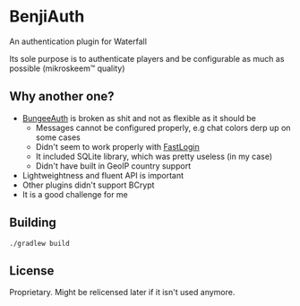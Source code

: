 # BenjiAuth

An authentication plugin for Waterfall

Its sole purpose is to authenticate players and be configurable as much as possible (mikroskeem™ quality)

## Why another one?
- [BungeeAuth](https://github.com/vik1395/BungeeAuth-Minecraft) is broken as shit and not as flexible as it should be
    * Messages cannot be configured properly, e.g chat colors derp up on some cases
    * Didn't seem to work properly with [FastLogin](https://github.com/games647/FastLogin)
    * It included SQLite library, which was pretty useless (in my case)
    * Didn't have built in GeoIP country support
- Lightweightness and fluent API is important
- Other plugins didn't support BCrypt
- It is a good challenge for me

## Building
`./gradlew build`

## License
Proprietary. Might be relicensed later if it isn't used anymore.
